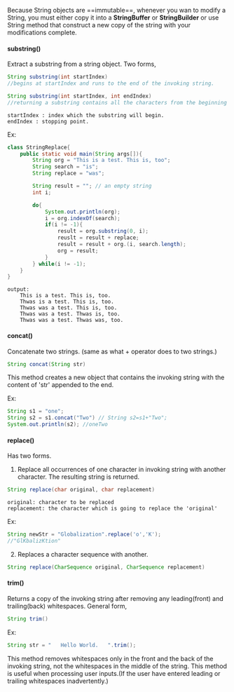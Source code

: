Because String objects are ==immutable==, whenever you wan to modify a String, you must either copy it into a **StringBuffer** or **StringBuilder** or use String method that construct a new copy of the string with your modifications complete. 

#### substring()
Extract a substring from a string object. 
Two forms,
```java
String substring(int startIndex)
//begins at startIndex and runs to the end of the invoking string.

String substring(int startIndex, int endIndex)
//returning a substring contains all the characters from the beginning index up to the endIndex, but not including the endIndex.
```
```
startIndex : index which the substring will begin.
endIndex : stopping point. 
```

Ex:
```java
class StringReplace{
	public static void main(String args[]){
		String org = "This is a test. This is, too";
		String search = "is";
		String replace = "was";

		String result = ""; // an empty string
		int i;

		do{
			System.out.println(org);
			i = org.indexOf(search);
			if(i != -1){
				result = org.substring(0, i);
				reuslt = result + replace;
				result = result + org.(i, search.length);
				org = result;
			}
		} while(i != -1);
	}
}
```
```
output:
	This is a test. This is, too.
	Thwas is a test. This is, too.
	Thwas was a test. This is, too.
	Thwas was a test. Thwas is, too.
	Thwas was a test. Thwas was, too.
```

#### concat()
Concatenate two strings. (same as what + operator does to two strings.)
```java
String concat(String str)
```
This method creates a new object that contains the invoking string with the content of 'str' appended to the end.

Ex:
```java
String s1 = "one";
String s2 = s1.concat("Two") // String s2=s1+"Two";
System.out.println(s2); //oneTwo
```

#### replace()
Has two forms.
1. Replace all occurrences of one character in invoking string with another character. The resulting string is returned.
```java
String replace(char original, char replacement) 
```
```
original: character to be replaced
replacement: the character which is going to replace the 'original'
```
Ex:
```java
String newStr = "Globalization".replace('o','K');
//"GlKbalizKtion"
```

2. Replaces a character sequence with another.
```java
String replace(CharSequence original, CharSequence replacement)
```

#### trim()
Returns a copy of the invoking string after removing any leading(front) and trailing(back) whitespaces.
General form,
```java
String trim()
```
Ex:
```java
String str = "   Hello World.   ".trim();
```
This method removes whitespaces only in the front and the back of the invoking string, not the whitespaces in the middle of the string.
This method is useful when processing user inputs.(If the user have entered leading or trailing whitespaces inadvertently.)